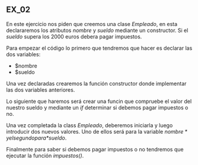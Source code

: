 ## EX_02

En este ejercicio nos piden que creemos una clase *Empleado*, en esta declararemos
los atributos *nombre* y *sueldo* mediante un constructor. Si el *sueldo* supera los 
2000 euros debera pagar impuestos. 

Para empezar el código lo primero que tendremos que hacer es declarar las dos variables:
* $nombre 
* $sueldo

Una vez declaradas crearemos la función constructor donde implementar las dos variables
anteriores.

Lo siguiente que haremos será crear una funcin que compruebe
el valor del nuestro sueldo y mediante un *if* determinar si debemos pagar impuestos
o no.

Una vez completada la class *Empleado*, deberemos iniciarla y luego introducir dos nuevos
valores. Uno de ellos será para la variable *$nombre* y el segundo para *$sueldo*.

Finalmente para saber si debemos pagar impuestos o no tendremos que ejecutar la función *impuestos()*.